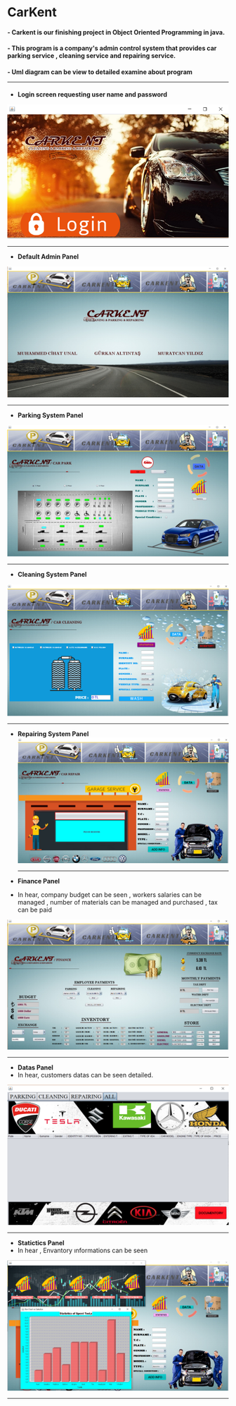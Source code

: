 # **CarKent** <br/>

#### - Carkent is our finishing project in Object Oriented Programming in java.
#### - This program is a company's admin control system that provides car parking service , cleaning service and repairing service.
#### - Uml diagram can be view to detailed examine about program <hr/>
- **Login screen requesting user name and password**

![Login Picture Error !](https://github.com/MYildizz/CarKent/blob/master/CarKent%20-%20Finish/pictures/login.png) <hr/>

- **Default Admin Panel**

 ![Default Admin Panel Error !](https://github.com/MYildizz/CarKent/blob/master/CarKent%20-%20Finish/pictures/admin-default.png) <hr/>

- **Parking System Panel**

![Park system error !](https://github.com/MYildizz/CarKent/blob/master/CarKent%20-%20Finish/pictures/park-system.png) <hr/>

- **Cleaning System Panel**

![Cleaning system error !](https://github.com/MYildizz/CarKent/blob/master/CarKent%20-%20Finish/pictures/cleaning-system.png) <hr/>

- **Repairing System Panel**
![Repairing System Panel Error !](https://github.com/MYildizz/CarKent/blob/master/CarKent%20-%20Finish/pictures/repairing-system.png) <hr/>

- **Finance Panel** <br/>
- In hear, company budget can be seen , workers salaries can be managed , number of materials can be managed and purchased , tax can be paid

![Finance Error !](https://github.com/MYildizz/CarKent/blob/master/CarKent%20-%20Finish/pictures/finance.png) <hr/>

- **Datas Panel** <br/>
- In hear, customers datas can be seen detailed.

![Datas panel error !](https://github.com/MYildizz/CarKent/blob/master/CarKent%20-%20Finish/pictures/datas.png) <hr/>

- **Statictics Panel** <br/>
- In hear , Envantory ınformations can be seen

![Statictics error !](https://github.com/MYildizz/CarKent/blob/master/CarKent%20-%20Finish/pictures/statictics.png) <hr/>

